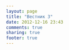 ```yaml
---
layout: page
title: "Вестник 3"
date: 2012-12-16 23:43
comments: true
sharing: true
footer: true
---
```

